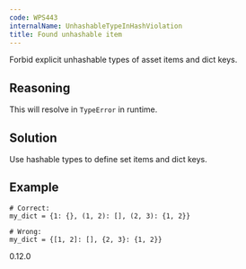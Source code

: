 ```yaml
---
code: WPS443
internalName: UnhashableTypeInHashViolation
title: Found unhashable item
---
```


Forbid explicit unhashable types of asset items and dict keys.

## Reasoning
This will resolve in `TypeError` in runtime.

## Solution
Use hashable types to define set items and dict keys.

## Example

    # Correct:
    my_dict = {1: {}, (1, 2): [], (2, 3): {1, 2}}
    
    # Wrong:
    my_dict = {[1, 2]: [], {2, 3}: {1, 2}}

<div class="versionadded">

0.12.0

</div>